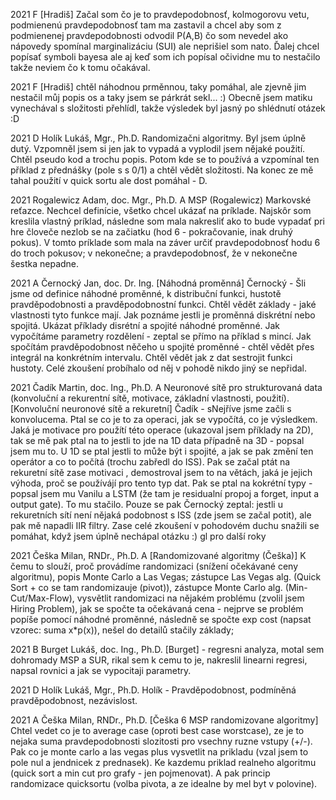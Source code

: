 2021
F
[Hradiš] Začal som čo je to pravdepodobnosť, kolmogorovu vetu, podmienenú pravdepodobnosť tam ma zastavil a chcel aby som z podmienenej pravdepodobnosti odvodil P(A,B) čo som nevedel ako nápovedy spomínal marginalizáciu (SUI) ale neprišiel som nato. Ďalej chcel popísať symboli bayesa ale aj keď som ich popísal očividne mu to nestačilo takže neviem čo k tomu očakával.


2021
F
[Hradiš] chtěl náhodnou prměnnou, taky pomáhal, ale zjevně jim nestačil můj popis os a taky jsem se párkrát sekl... :) Obecně jsem matiku vynechával s složitosti přehlídl, takže výsledek byl jasný po shlédnutí otázek :D


2021
D
Holík Lukáš, Mgr., Ph.D.
Randomizačni algoritmy. Byl jsem úplně dutý. Vzpomněl jsem si jen jak to vypadá a vyplodil jsem nějaké použití. Chtěl pseudo kod a trochu popis. Potom kde se to používá a vzpomínal ten příklad z přednášky (pole s s 0/1) a chtěl vědět složitosti. Na konec ze mě tahal použití v quick sortu ale dost pomáhal - D.


2021
Rogalewicz Adam, doc. Mgr., Ph.D.
A
MSP (Rogalewicz) Markovské reťazce. Nechcel definície, všetko chcel ukázať na príklade. Najskôr som kreslila vlastný príklad, následne som mala nakresliť ako to bude vypadať pri hre človeče nezlob se na začiatku (hod 6 - pokračovanie, inak druhý pokus). V tomto príklade som mala na záver určiť pravdepodobnosť hodu 6 do troch pokusov; v nekonečne; a pravdepodobnosť, že v nekonečne šestka nepadne.


2021
A
Černocký Jan, doc. Dr. Ing.
[Náhodná proměnná] Černocký - Šli jsme od definice náhodné proměnné, k distribuční funkci, hustotě pravděpodobnosti a pravděpodobnostní funkci. Chtěl vědět základy - jaké vlastnosti tyto funkce mají. Jak poznáme jestli je proměnná diskrétní nebo spojitá. Ukázat příklady disrétní a spojité náhodné proměnné. Jak vypočítáme parametry rozdělení - zeptal se přímo na příklad s mincí. Jak spočítám pravděpodobnost něčeho u spojité proměnné - chtěl vědět přes integrál na konkrétním intervalu. Chtěl vědět jak z dat sestrojit funkci hustoty. Celé zkoušení probíhalo od něj v pohodě nikdo jiný se nepřidal.


2021
Čadík Martin, doc. Ing., Ph.D.
A
Neuronové sítě pro strukturovaná data (konvoluční a rekurentní sítě, motivace, základní vlastnosti, použití).
[Konvoluční neuronové sítě a rekuretní] Čadík - sNejříve jsme začli s konvolucema. Ptal se co je to za operaci, jak se vypočítá, co je výsledkem. Jaká je motivace pro použítí této operace (ukazoval jsem příklady na 2D), tak se mě pak ptal na to jestli to jde na 1D data případně na 3D - popsal jsem mu to. U 1D se ptal jestli to může být i spojité, a jak se pak změní ten operátor a co to počítá (trochu zabředl do ISS). Pak se začal ptát na rekuretní sítě zase motivaci , demostroval jsem to na větách, jaká je jejich výhoda, proč se používájí pro tento typ dat. Pak se ptal na kokrétní typy - popsal jsem mu Vanilu a LSTM (že tam je residualní propoj a forget, input a output gate). To mu stačilo. Pouze se pak Černocký zeptal: jestli u rekuretních sítí není nějaká podobnost s ISS (zde jsem se začal potit), ale pak mě napadli IIR filtry. Zase celé zkoušení v pohodovém duchu snažili se pomáhat, když jsem úplně nechápal otázku :) gl pro další roky


2021
Češka Milan, RNDr., Ph.D.
A
[Randomizované algoritmy (Češka)] K čemu to slouží, proč provádíme randomizaci (snížení očekávané ceny algoritmu), popis Monte Carlo a Las Vegas; zástupce Las Vegas alg. (Quick Sort + co se tam randomizauje (pivot)), zástupce Monte Carlo alg. (Min-Cut/Max-Flow), vysvětlit randomizaci na nějakém problému (zvolil jsem Hiring Problem), jak se spočte ta očekávaná cena - nejprve se problém popíše pomocí náhodné proměnné, následně se spočte exp cost (napsat vzorec: suma x*p(x)), nešel do detailů stačily základy;


2021
B
Burget Lukáš, doc. Ing., Ph.D.
[Burget] - regresni analyza, motal sem dohromady MSP a SUR, rikal sem k cemu to je, nakreslil linearni regresi, napsal rovnici a jak se vypocitaji parametry.


2021
D
Holík Lukáš, Mgr., Ph.D.
Holík - Pravděpodobnost, podmíněná pravděpodobnost, nezávislost.


2021
A
Češka Milan, RNDr., Ph.D.
[Češka 6 MSP randomizovane algoritmy] Chtel vedet co je to average case (oproti best case worstcase), ze je to nejaka suma pravdepodobnosti slozitosti pro vsechny ruzne vstupy (+/-). Pak co je monte carlo a las vegas plus vysvetlit na prikladu (vzal jsem to pole nul a jendnicek z prednasek). Ke kazdemu priklad realneho algoritmu (quick sort a min cut pro grafy - jen pojmenovat). A pak princip randomizace quicksortu (volba pivota, a ze idealne by mel byt v polovine).
